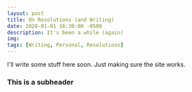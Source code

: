 ```yaml
---
layout: post
title: On Resolutions (and Writing)
date: 2020-01-01 16:30:00 -0500
description: It's been a while (again)
img: 
tags: [Writing, Personal, Resolutions]
---
```


I'll write some stuff here soon. Just making sure the site works. 

### This is a subheader
